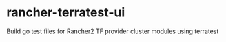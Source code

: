 # rancher-terratest-ui

Build go test files for Rancher2 TF provider cluster modules using terratest
